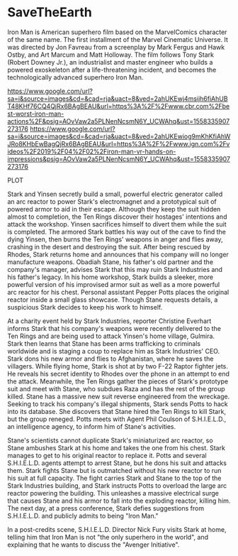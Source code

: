 # SaveTheEarth
Iron Man is American superhero film based on the MarvelComics character of the same name. 
The first installment of the Marvel Cinematic Universe.
It was directed by Jon Favreau from a screenplay by Mark Fergus and Hawk Ostby, and Art Marcum and Matt Holloway.
The film follows Tony Stark (Robert Downey Jr.), an industrialist and master engineer who builds a powered exoskeleton after a life-threatening incident, and becomes the technologically advanced superhero Iron Man.

https://www.google.com/url?sa=i&source=images&cd=&cad=rja&uact=8&ved=2ahUKEwj4msijh6fiAhUBT48KHf76CQ4QjRx6BAgBEAU&url=https%3A%2F%2Fwww.cbr.com%2Fbest-worst-iron-man-actions%2F&psig=AOvVaw2a5PLNenNcsmN6Y_UCWAhq&ust=1558335907273176
https://www.google.com/url?sa=i&source=images&cd=&cad=rja&uact=8&ved=2ahUKEwiog9mKhKfiAhWJRo8KHbEwBagQjRx6BAgBEAU&url=https%3A%2F%2Fwww.ign.com%2Fvideos%2F2019%2F04%2F02%2Firon-man-vr-hands-on-impressions&psig=AOvVaw2a5PLNenNcsmN6Y_UCWAhq&ust=1558335907273176

PLOT


Stark and Yinsen secretly build a small, powerful electric generator called an arc reactor to power Stark's electromagnet and a prototypical suit of powered armor to aid in their escape. Although they keep the suit hidden almost to completion, the Ten Rings discover their hostages' intentions and attack the workshop. Yinsen sacrifices himself to divert them while the suit is completed. The armored Stark battles his way out of the cave to find the dying Yinsen, then burns the Ten Rings' weapons in anger and flies away, crashing in the desert and destroying the suit. After being rescued by Rhodes, Stark returns home and announces that his company will no longer manufacture weapons. Obadiah Stane, his father's old partner and the company's manager, advises Stark that this may ruin Stark Industries and his father's legacy. In his home workshop, Stark builds a sleeker, more powerful version of his improvised armor suit as well as a more powerful arc reactor for his chest. Personal assistant Pepper Potts places the original reactor inside a small glass showcase. Though Stane requests details, a suspicious Stark decides to keep his work to himself.

At a charity event held by Stark Industries, reporter Christine Everhart informs Stark that his company's weapons were recently delivered to the Ten Rings and are being used to attack Yinsen's home village, Gulmira. Stark then learns that Stane has been arms trafficking to criminals worldwide and is staging a coup to replace him as Stark Industries' CEO. Stark dons his new armor and flies to Afghanistan, where he saves the villagers. While flying home, Stark is shot at by two F-22 Raptor fighter jets. He reveals his secret identity to Rhodes over the phone in an attempt to end the attack. Meanwhile, the Ten Rings gather the pieces of Stark's prototype suit and meet with Stane, who subdues Raza and has the rest of the group killed. Stane has a massive new suit reverse engineered from the wreckage. Seeking to track his company's illegal shipments, Stark sends Potts to hack into its database. She discovers that Stane hired the Ten Rings to kill Stark, but the group reneged. Potts meets with Agent Phil Coulson of S.H.I.E.L.D., an intelligence agency, to inform him of Stane's activities.

Stane's scientists cannot duplicate Stark's miniaturized arc reactor, so Stane ambushes Stark at his home and takes the one from his chest. Stark manages to get to his original reactor to replace it. Potts and several S.H.I.E.L.D. agents attempt to arrest Stane, but he dons his suit and attacks them. Stark fights Stane but is outmatched without his new reactor to run his suit at full capacity. The fight carries Stark and Stane to the top of the Stark Industries building, and Stark instructs Potts to overload the large arc reactor powering the building. This unleashes a massive electrical surge that causes Stane and his armor to fall into the exploding reactor, killing him. The next day, at a press conference, Stark defies suggestions from S.H.I.E.L.D. and publicly admits to being "Iron Man."

In a post-credits scene, S.H.I.E.L.D. Director Nick Fury visits Stark at home, telling him that Iron Man is not "the only superhero in the world", and explaining that he wants to discuss the "Avenger Initiative".

